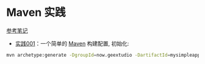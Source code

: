 # Maven 实践

[参考笔记](../../../../notes/java/about_build.md#maven)

* [实践001](./mysimpleapp001/)：一个简单的 [Maven](https://maven.apache.org/guides/getting-started/maven-in-five-minutes.html) 构建配置, 初始化:
```bash
mvn archetype:generate -DgroupId=now.geextudio -DartifactId=mysimpleapp001 -DarchetypeArtifactId=maven-archetype-quickstart -DarchetypeVersion=1.4 -DarchetypeCatalog=internal -DinteractiveMode=false
```
